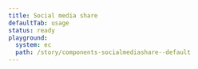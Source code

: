 ```yaml
---
title: Social media share
defaultTab: usage
status: ready
playground:
  system: ec
  path: /story/components-socialmediashare--default
---
```

